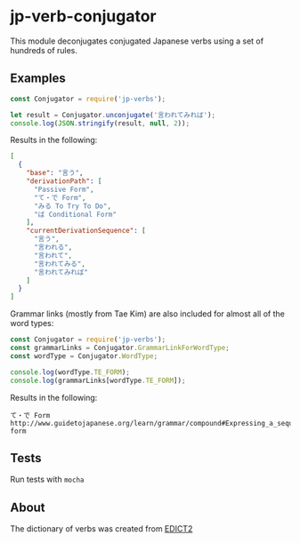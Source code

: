 # jp-verb-conjugator

This module deconjugates conjugated Japanese verbs using a set of hundreds of rules.

## Examples

```js
const Conjugator = require('jp-verbs');

let result = Conjugator.unconjugate('言われてみれば');
console.log(JSON.stringify(result, null, 2));
```

Results in the following:

```json
[
  {
    "base": "言う",
    "derivationPath": [
      "Passive Form",
      "て・で Form",
      "みる To Try To Do",
      "ば Conditional Form"
    ],
    "currentDerivationSequence": [
      "言う",
      "言われる",
      "言われて",
      "言われてみる",
      "言われてみれば"
    ]
  }
]
```

Grammar links (mostly from Tae Kim) are also included for almost all of the word types:

```js
const Conjugator = require('jp-verbs');
const grammarLinks = Conjugator.GrammarLinkForWordType;
const wordType = Conjugator.WordType;

console.log(wordType.TE_FORM);
console.log(grammarLinks[wordType.TE_FORM]);
```

Results in the following:

```
て・で Form
http://www.guidetojapanese.org/learn/grammar/compound#Expressing_a_sequence_of_verbs_with_the_te-form
```

## Tests

Run tests with ```mocha```

## About

The dictionary of verbs was created from [EDICT2](http://www.edrdg.org/jmdict/edict.html)